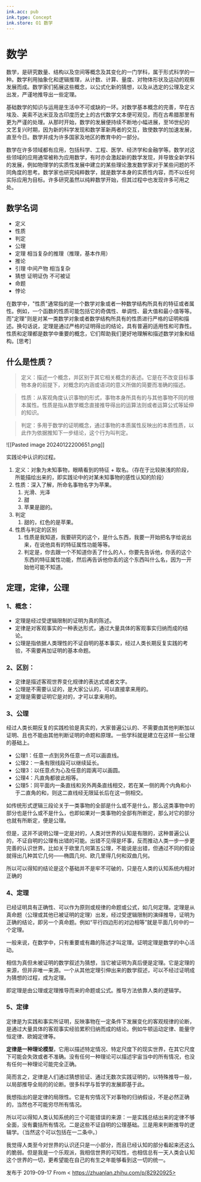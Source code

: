 ```yaml
---
ink.acc: pub
ink.type: Concept
ink.store: O1 数学
---
```


# 数学

数学，是研究数量、结构以及空间等概念及其变化的一门学科，属于形式科学的一种。数学利用抽象化和逻辑推理，从计数、计算、量度、对物体形状及运动的观察发展而成。数学家们拓展这些概念，以公式化新的猜想，以及从选定的公理及定义出发，严谨地推导出一些定理。

基础数学的知识与运用是生活中不可或缺的一环。对数学基本概念的完善，早在古埃及、美索不达米亚及古印度历史上的古代数学文本便可观见，而在古希腊那里有更为严谨的处理。从那时开始，数学的发展便持续不断地小幅进展，至16世纪的文艺复兴时期，因为新的科学发现和数学革新两者的交互，致使数学的加速发展，直至今日。数学并成为许多国家及地区的教育中的一部分。

数学在许多领域都有应用，包括科学、工程、医学、经济学和金融学等。数学对这些领域的应用通常被称为应用数学，有时亦会激起新的数学发现，并导致全新学科的发展，例如物理学的实质性发展中建立的某些理论激发数学家对于某些问题的不同角度的思考。数学家也研究纯粹数学，就是数学本身的实质性内容，而不以任何实际应用为目标。许多研究虽然以纯粹数学开始，但其过程中也发现许多可用之处。

## 数学名词

- 定义
- 性质
- 判定
- 公理
- 定理  相当复杂的推理（推理，基本作用）
- 推论  
- 引理  中间产物 相当复杂
- 猜想  证明证伪 不可被证
- 命题 
- 悖论  


在数学中，"性质"通常指的是一个数学对象或者一种数学结构所具有的特征或者属性。例如，一个函数的性质可能包括它的奇偶性、单调性、最大值和最小值等等。而"定理"则是对某一类数学对象或者数学结构所具有的性质进行严格的证明和描述。换句话说，定理是通过严格的证明得出的结论，具有普遍的适用性和可靠性。性质和定理都是数学中重要的概念，它们帮助我们更好地理解和描述数学对象和结构。[思考]


## 什么是性质？

> 定义：描述一个概念，并区别于其它相关概念的表述。它是在不改变目标事物本身的前提下，对概念的内涵或语词的意义所做的简要而准确的描述。

> 性质：从客观角度认识事物的形式，事物本身所具有的与其他事物不同的根本属性。性质是指从数学概念直接推导得出的运算法则或者运算公式等延伸的知识。

> 判定：多用于数学的证明概念，通过事物的本质属性反映出的本质性质，以此作为依据推知下一步结论，这个行为叫判定。

![[Pasted image 20240122200651.png]]

实践论中认识的过程。

1. 定义：对象为未知事物，眼睛看到的特征 + 取名。（存在于比较肤浅的阶段，所能描绘出来的，即实践论中的对某未知事物的感性认知的阶段）
2. 性质：深入了解，所命名事物名字为苹果。
	1. 光滑、光泽
	2. 甜
	3. 苹果是甜的。
3. 判定
	1. 甜的，红色的是苹果。
4. 性质与判定的区别
	1. 性质是我知道，我要研究的这个，是什么东西，我要一开始把名字给说出来，在说他具有的特征属性功能等等。
	2. 判定是，你去跟一个不知道你丢了什么的人，你要先告诉他，你丢的这个东西的特征属性功能，然后再告诉他你丢的这个东西叫什么名，因为一开始他可能不知道。


## 定理，定律，公理

### 1、概念：
- 定理是经过受逻辑限制的证明为真的陈述。
- 定律是对客观事实的一种表达形式，通过大量具体的客观事实归纳而成的结论。
- 公理是指依据人类理性的不证自明的基本事实，经过人类长期反复实践的考验，不需要再加证明的基本命题。
### 2、区别：
- 定律是描述客观世界变化规律的表达式或者文字。
- 公理是不需要认证的，是大家公认的，可以直接拿来用的。
- 定理是需要证明它是对的，才可以拿来用的。

### 3、公理
经过人类长期反复的实践检验是真实的，大家普遍公认的、不需要由其他判断加以证明、且也不能由其他判断证明的命题和原理。一些学科就是建立在这样一些公理的基础上。

- 公理1：任意一点到另外任意一点可以画直线。
- 公理2：一条有限线段可以继续延长。
- 公理3：以任意点为心及任意的距离可以画圆。
- 公理4：凡直角都彼此相等。
- 公理5：同平面内一条直线和另外两条直线相交，若在某一侧的两个内角和小于二直角的和，则这二直线经无限延长后在这一侧相交。

如传统形式逻辑三段论关于一类事物的全部是什么或不是什么，那么这类事物中的部分也是什么或不是什么，也即如果对一类事物的全部有所断定，那么对它的部分也就有所断定，便是公理。

但是，这并不说明公理一定是对的，人类对世界的认知是有限的，这种普遍公认的，不证自明的公理有出错的可能。出错不见得是坏事，反而推动人类一步一步更完善的认识世界。比如关于欧里几何第五公理，不能说是出错，但通过不同的假设就得出几种其它几何——椭圆几何、欧几里得几何和双曲几何。

所以可以得知的结论是这个基础并不是牢不可破的，只是在人类的认知系统内相对正确的

### 4、定理
已经证明具有正确性、可以作为原则或规律的命题或公式，如几何定理。定理是从真命题（公理或其他已被证明的定理）出发，经过受逻辑限制的演绎推导，证明为正确的结论，即另一个真命题。例如“平行四边形的对边相等”就是平面几何中的一个定理。

一般来说，在数学中，只有重要或有趣的陈述才叫定理。证明定理是数学的中心活动。

相信为真但未被证明的数学叙述为猜想，当它被证明为真后便是定理。它是定理的来源，但并非唯一来源。一个从其他定理引伸出来的数学叙述，可以不经过证明成为猜想的过程，成为定理。

即定理是由公理或定理推导而来的命题或公式。推导方法依靠人类的逻辑学。

### 5、定律
定律是为实践和事实所证明，反映事物在一定条件下发展变化的客观规律的论断，是通过大量具体的客观事实经验累积归纳而成的结论。例如牛顿运动定律、能量守恒定律、欧姆定律等。

**定律是一种理论模型**，它用以描述特定情况、特定尺度下的现实世界，在其它尺度下可能会失效或者不准确。没有任何一种理论可以描述宇宙当中的所有情况，也没有任何一种理论可能完全正确。

简而言之，定律是人们通过猜想验证、通过无数次实践证明的，以特殊推导一般，以局部推导全局的的论断。很多科学与哲学的发展即基于此。

我想指出的是定律的局限性。它是有穷情况下对事物的归纳假设，不是必然正确的，当然也不可能穷尽所有情况。

所以可以得知人类认知系统的三个可能错误的来源：一是实践总结出来的定律不够全面，没有囊括所有情况。二是这些不证自明的公理基础。三是用来判断推导的逻辑学。（当然这个可以包括在一二条中。）

我觉得人类至今对世界的认识还只是一小部分，而且已经认知的部分看起来还这么的脆弱。但是我是一个乐观派，我相信世界的可知性，也相信总有一天人类会认知这个世界的一切，更希望能在自己的有生之年能够看到这一切的统一。

发布于 2019-09-17
From < https://zhuanlan.zhihu.com/p/82920925> 
